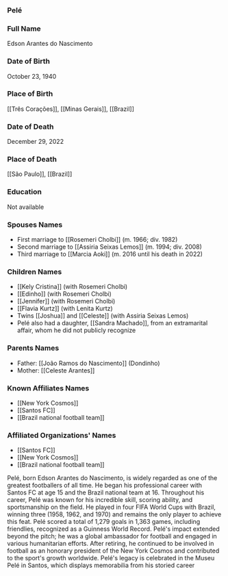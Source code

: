 ### Pelé

### Full Name

Edson Arantes do Nascimento

### Date of Birth

October 23, 1940

### Place of Birth

[[Três Corações]], [[Minas Gerais]], [[Brazil]]
### Date of Death

December 29, 2022

### Place of Death

[[São Paulo]], [[Brazil]]

### Education

Not available

### Spouses Names

- First marriage to [[Rosemeri Cholbi]] (m. 1966; div. 1982)
- Second marriage to [[Assiria Seixas Lemos]] (m. 1994; div. 2008)
- Third marriage to [[Marcia Aoki]] (m. 2016 until his death in 2022)

### Children Names

- [[Kely Cristina]] (with Rosemeri Cholbi)
- [[Edinho]] (with Rosemeri Cholbi)
- [[Jennifer]] (with Rosemeri Cholbi)
- [[Flavia Kurtz]] (with Lenita Kurtz)
- Twins [[Joshua]] and [[Celeste]] (with Assiria Seixas Lemos)
- Pelé also had a daughter, [[Sandra Machado]], from an extramarital affair, whom he did not publicly recognize

### Parents Names

- Father: [[João Ramos do Nascimento]] (Dondinho)
- Mother: [[Celeste Arantes]]

### Known Affiliates Names

- [[New York Cosmos]]
- [[Santos FC]]
- [[Brazil national football team]]

### Affiliated Organizations' Names

- [[Santos FC]]
- [[New York Cosmos]]
- [[Brazil national football team]]

Pelé, born Edson Arantes do Nascimento, is widely regarded as one of the greatest footballers of all time. He began his professional career with Santos FC at age 15 and the Brazil national team at 16. Throughout his career, Pelé was known for his incredible skill, scoring ability, and sportsmanship on the field. He played in four FIFA World Cups with Brazil, winning three (1958, 1962, and 1970) and remains the only player to achieve this feat. Pelé scored a total of 1,279 goals in 1,363 games, including friendlies, recognized as a Guinness World Record. Pelé's impact extended beyond the pitch; he was a global ambassador for football and engaged in various humanitarian efforts. After retiring, he continued to be involved in football as an honorary president of the New York Cosmos and contributed to the sport's growth worldwide. Pelé's legacy is celebrated in the Museu Pelé in Santos, which displays memorabilia from his storied career
